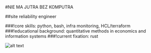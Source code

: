 #NIE MA JUTRA BEZ KOMPUTRA


##site reliability engineer

###!core skills: python, bash, infra monitoring, HCL/terraform
###!educational background: quantitative methods in economics and information systems
###!current fixation: rust

![alt text](https://www.codewars.com/users/mlodyzawi/badges/small)
